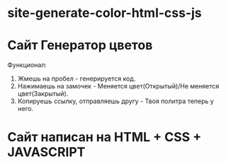 # site-generate-color-html-css-js

# Сайт Генератор цветов
Функционал:
1. Жмешь на пробел - генерируется код.
2. Нажимаешь на замочек - Меняется цвет(Открытый)/Не меняется цвет(Закрытый).
3. Копируешь ссылку, отправляешь другу - Твоя политра теперь у него.

# Сайт написан на HTML + CSS + JAVASCRIPT
